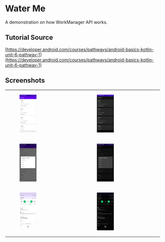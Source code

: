 # Water Me

A demonstration on how WorkManager API works.

## Tutorial Source

[https://developer.android.com/courses/pathways/android-basics-kotlin-unit-6-pathway-1](https://developer.android.com/courses/pathways/android-basics-kotlin-unit-6-pathway-1)

## Screenshots

<table>
    <tr>
        <td>
            <figure>
                <img src="./screenshots/list.jpg" width="35%" height="35%" alt="List"/>
            </figure>
        </td>
        <td>
            <figure>
                <img src="./screenshots/list_night.jpg" width="35%" height="35%" alt="List Night"/>
            </figure>
        </td>
    </tr>
    <tr>
        <td>
            <figure>
                <img src="./screenshots/dialog.jpg" width="35%" height="35%" alt="Dialog"/>
            </figure>
        </td>
        <td>
            <figure>
                <img src="./screenshots/dialog_night.jpg" width="35%" height="35%" alt="Dialog Night"/>
            </figure>
        </td>
    </tr>
    <tr>
        <td>
            <figure>
                <img src="./screenshots/notif.jpg" width="35%" height="35%" alt="Notification"/>
            </figure>
        </td>
        <td>
            <figure>
                <img src="./screenshots/notif_night.jpg" width="35%" height="35%" alt="Notification Night"/>
            </figure>
        </td>
    </tr>
</table>